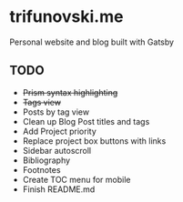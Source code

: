 # trifunovski.me

Personal website and blog built with Gatsby

## TODO

- ~~Prism syntax highlighting~~
- ~~Tags view~~
- Posts by tag view
- Clean up Blog Post titles and tags
- Add Project priority
- Replace project box buttons with links
- Sidebar autoscroll
- Bibliography
- Footnotes
- Create TOC menu for mobile
- Finish README.md
